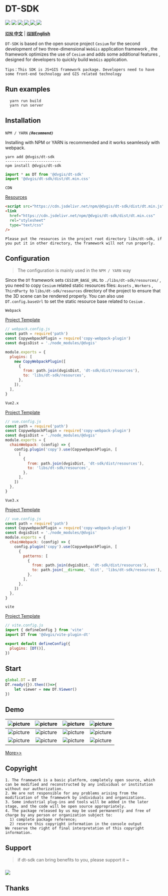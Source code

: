 # DT-SDK

<p>
<img src="https://img.shields.io/github/actions/workflow/status/dvgis/dt-sdk/build.yml"/>
<img src="https://img.shields.io/badge/license-Apache%202-blue"/>
<a href="https://www.npmjs.com/package/@dvgis/dt-sdk" target="_blank">
 <img src="https://img.shields.io/npm/v/@dvgis/dt-sdk?color=orange&logo=npm" />
</a>
<a href="https://www.npmjs.com/package/@dvgis/dt-sdk" target="_blank">
 <img src="https://img.shields.io/npm/dt/@dvgis/dt-sdk?logo=npm"/>
</a>
<a href="https://resource.dvgis.cn/dt-docs/zh/" target="_blank">
 <img src="https://img.shields.io/badge/docs-online-yellow.svg"/>
</a>
<a href="http://dt.dvgis.cn" target="_blank">
 <img src="https://img.shields.io/badge/demo-online-red.svg"/>
</a>
</p>


[**🇨🇳 中文**](./README_zh.md) | [**🇬🇧English**](./README.md)

`DT-SDK` is based on the open source project `Cesium` for the second development of two three-dimensional `WebGis` application framework , the framework optimizes the use of `Cesium` and adds some additional features , designed for developers to quickly build `WebGis` application.

```warning
Tips：This SDK is JS+GIS framework package. Developers need to have some front-end technology and GIS related technology
```


## Run examples

```shell
  yarn run build
  yarn run server
```

## Installation

`NPM / YARN` **_`(Recommend)`_**

Installing with NPM or YARN is recommended and it works seamlessly with webpack.

```shell
yarn add @dvgis/dt-sdk
-------------------------
npm install @dvgis/dt-sdk
```

```js
import * as DT from '@dvgis/dt-sdk'
import '@dvgis/dt-sdk/dist/dt.min.css'
```

`CDN`

[Resources](https://github.com/dvgis/dt-sdk/releases)

```html
<script src="https://cdn.jsdelivr.net/npm/@dvgis/dt-sdk/dist/dt.min.js"></script>
<link
  href="https://cdn.jsdelivr.net/npm/@dvgis/dt-sdk/dist/dt.min.css"
  rel="stylesheet"
  type="text/css"
/>
```

```
Please put the resources in the project root directory libs/dt-sdk, if you put it in other directory, the framework will not run properly.
```

## Configuration

> The configuration is mainly used in the `NPM / YARN` way

Since the `DT` framework sets `CESIUM_BASE_URL` to `./libs/dt-sdk/resources/` , you need to copy `Cesium` related static resources files: `Assets` , `Workers` , `ThirdParty `to `libs/dt-sdk/resources` directory of the project to ensure that the 3D scene can be rendered properly. You can also use `DT.config.baseUrl` to set the static resource base related to `Cesium` .

`Webpack`

[Project Template](https://github.com/cavencj/dt-vue-app)

```js
// webpack.config.js
const path = require('path')
const CopywebpackPlugin = require('copy-webpack-plugin')
const dvgisDist = './node_modules/@dvgis'

module.exports = {
  plugins: [
    new CopyWebpackPlugin([
      {
        from: path.join(dvgisDist, 'dt-sdk/dist/resources'),
        to: 'libs/dt-sdk/resources',
      },
    ]),
  ],
}
```

`Vue2.x`

[Project Template](https://github.com/dvgis/dt-vue)

```js
// vue.config.js
const path = require('path')
const CopywebpackPlugin = require('copy-webpack-plugin')
const dvgisDist = './node_modules/@dvgis'
module.exports = {
  chainWebpack: (config) => {
    config.plugin('copy').use(CopywebpackPlugin, [
      [
        {
          from: path.join(dvgisDist, 'dt-sdk/dist/resources'),
          to: 'libs/dt-sdk/resources',
        },
      ],
    ])
  },
}
```

`Vue3.x`

[Project Template](https://github.com/dvgis/dt-vue-next)

```js
// vue.config.js
const path = require('path')
const CopywebpackPlugin = require('copy-webpack-plugin')
const dvgisDist = './node_modules/@dvgis'
module.exports = {
  chainWebpack: (config) => {
    config.plugin('copy').use(CopywebpackPlugin, [
      {
        patterns: [
          {
            from: path.join(dvgisDist, 'dt-sdk/dist/resources'),
            to: path.join(__dirname, 'dist', 'libs/dt-sdk/resources'),
          },
        ],
      },
    ])
  },
}
```

`vite`

[Project Template](https://github.com/dvgis/dt-vite)

```js
// vite.config.js
import { defineConfig } from 'vite'
import DT from '@dvgis/vite-plugin-dt'

export default defineConfig({
  plugins: [DT()],
})
```


## Start

```js
global.DT = DT
DT.ready({}).then(()=>{
    let viewer = new DT.Viewer()
})
```

## Demo

|           ![picture](https://dt.dvgis.cn/examples/previews/baselayer/online/baidu.png)           |     ![picture](http://dt.dvgis.cn/examples/previews/baselayer/online/tdt.png)      |     ![picture](http://dt.dvgis.cn/examples/previews/baselayer/online/arcgis.png?v=3)     |        ![picture](http://dt.dvgis.cn/examples/previews/mini-scene/china.gif)         |
|:------------------------------------------------------------------------------------------------:|:----------------------------------------------------------------------------------:|:----------------------------------------------------------------------------------------:|:------------------------------------------------------------------------------------:|
|               ![picture](http://dt.dvgis.cn/examples/previews/mini-scene/dfmz.gif)               |    ![picture](http://dt.dvgis.cn/examples/previews/mini-scene/factory.gif)     |        ![picture](http://dt.dvgis.cn/examples/previews/layer/cluster_circle.gif)         | ![picture](http://dt.dvgis.cn/examples/previews/model/3dtiles/shp_custom_shader.gif) |
|        ![picture](http://dt.dvgis.cn/examples/previews/overlay/polyline/image_trail.gif)         | ![picture](http://dt.dvgis.cn/examples/previews/overlay/others/wall_trail.gif) |       ![picture](http://dt.dvgis.cn/examples/previews/overlay/primitive/water.gif)       |      ![picture](http://dt.dvgis.cn/examples/previews/scene-ext/tools/plot.png)       |

[More>>](http://dt.dvgis.cn/#/examples)

## Copyright

```warning
1. The framework is a basic platform, completely open source, which can be modified and reconstructed by any individual or institution without our authorization.
2. We are not responsible for any problems arising from the modification of the framework by individuals and organizations.
3. Some industrial plug-ins and tools will be added in the later stage, and the code will be open source appropriately.
4. The package released by us may be used permanently and free of charge by any person or organization subject to:
  1) complete package reference;
  2) reserve this copyright information in the console output
We reserve the right of final interpretation of this copyright information.
```

## Support

> if dt-sdk can bring benefits to you, please support it ~

<p>
<a href="https://www.paypal.com/paypalme/cavencj" target="_blank">
<img src="https://www.paypalobjects.com/images/shared/paypal-logo-129x32.svg" style="margin-top:10px" />
</a>
</p>

## Thanks

